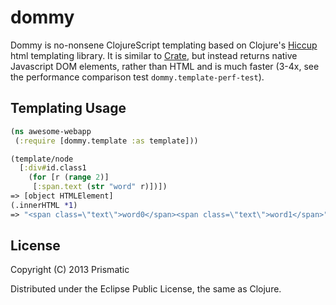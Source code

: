 # dommy

Dommy is no-nonsene ClojureScript templating based on Clojure's [Hiccup](https://github.com/weavejester/hiccup/) html templating library. It is similar to [Crate](https://github.com/ibdknox/crate), but instead returns native Javascript DOM elements, rather than HTML and is much faster (3-4x, see the performance comparison test <code>dommy.template-perf-test</code>). 

## Templating Usage

```clojure
(ns awesome-webapp
 (:require [dommy.template :as template]))

(template/node
  [:div#id.class1 
	(for [r (range 2)] 
	 [:span.text (str "word" r)])])
=> [object HTMLElement] 
(.innerHTML *1)
=> "<span class=\"text\">word0</span><span class=\"text\">word1</span>"
```

## License

Copyright (C) 2013 Prismatic

Distributed under the Eclipse Public License, the same as Clojure.
